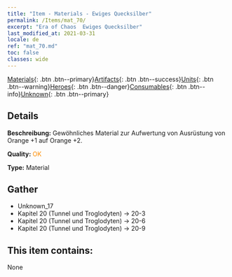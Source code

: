 ```yaml
---
title: "Item - Materials - Ewiges Quecksilber"
permalink: /Items/mat_70/
excerpt: "Era of Chaos  Ewiges Quecksilber"
last_modified_at: 2021-03-31
locale: de
ref: "mat_70.md"
toc: false
classes: wide
---
```

 [Materials](/de/Items/){: .btn .btn--primary}[Artifacts](/de/Items/Artifacts/){: .btn .btn--success}[Units](/de/Items/Units/){: .btn .btn--warning}[Heroes](/de/Items/Heroes/){: .btn .btn--danger}[Consumables](/de/Items/Consumables/){: .btn .btn--info}[Unknown](/de/Items/Unknown/){: .btn .btn--primary}

## Details
 **Beschreibung:** Gewöhnliches Material zur Aufwertung von Ausrüstung von Orange +1 auf Orange +2.

 **Quality:** <span style="color: #FF8C00">OK</span>

 **Type:** Material

## Gather

*    Unknown_17 
*    Kapitel 20 (Tunnel und Troglodyten) -> 20-3 
*    Kapitel 20 (Tunnel und Troglodyten) -> 20-6 
*    Kapitel 20 (Tunnel und Troglodyten) -> 20-9 

## This item contains:

  None

